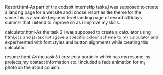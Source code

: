 Resort.html-As part of the codsoft internship tasks,i was supposed to create a landing page for a website and i chose resort as the theme for the same.this is a simple beginner level landing page of resord 500days
summer that i intend to improve on as i improve my skills.

calculator.html-As the task 2 i was supposed to create a calculator using html,css and javascript.i gave a specific colour scheme to my calculator and experimented with font styles and button alignments while creating
this calculator.

resume.html-As the task 3 i created a portfolio which has my resume,my projects,my contact information etc.i included a fade animation for my photo on the about column.
